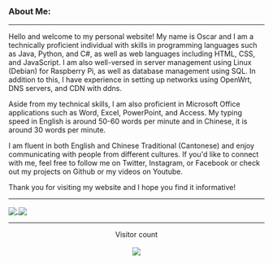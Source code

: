 ### About Me:

---

Hello and welcome to my personal website! My name is Oscar and I am a technically proficient individual with skills in programming languages such as Java, Python, and C#, as well as web languages including HTML, CSS, and JavaScript. I am also well-versed in server management using Linux (Debian) for Raspberry Pi, as well as database management using SQL. In addition to this, I have experience in setting up networks using OpenWrt, DNS servers, and CDN with ddns.

Aside from my technical skills, I am also proficient in Microsoft Office applications such as Word, Excel, PowerPoint, and Access. My typing speed in English is around 50-60 words per minute and in Chinese, it is around 30 words per minute.

I am fluent in both English and Chinese Traditional (Cantonese) and enjoy communicating with people from different cultures. If you'd like to connect with me, feel free to follow me on Twitter, Instagram, or Facebook or check out my projects on Github or my videos on Youtube.

Thank you for visiting my website and I hope you find it informative!

---

<a href="https://github.com/Flucus/">
  <img align="center" src="https://github-readme-stats.vercel.app/api?username=Flucus&rank_icon=github&show_icons=true&show=reviews&theme=github_dark" />
</a>

<a href="https://github.com/Flucus/">
  <img align="center" src="https://github-readme-stats.vercel.app/api/top-langs/?username=Flucus&layout=donut&theme=github_dark" />
</a>

---

<p align="center"> 
  Visitor count<br><br>
  <img src="https://profile-counter.glitch.me/Flucus/count.svg" />
</p>
